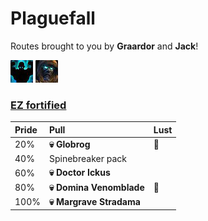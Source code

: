# Plaguefall

Routes brought to you by **Graardor** and **Jack**!



![Fortified](../__media/fortified.png) ![Tyrannical](../__media/tyrannical.png)

### [EZ fortified](https://raw.githubusercontent.com/holicron/Routes/main/Plaguefall/EZ%20Plague.txt)

| Pride | Pull | Lust |
| :-- | :-- | :-- |
| 20%  | **💀 Globrog** | 💢 |
| 40% | Spinebreaker pack | |
| 60%  | **💀 Doctor Ickus** | |
| 80%  | **💀 Domina Venomblade** | 💢 |
| 100% | **💀 Margrave Stradama** |  |

